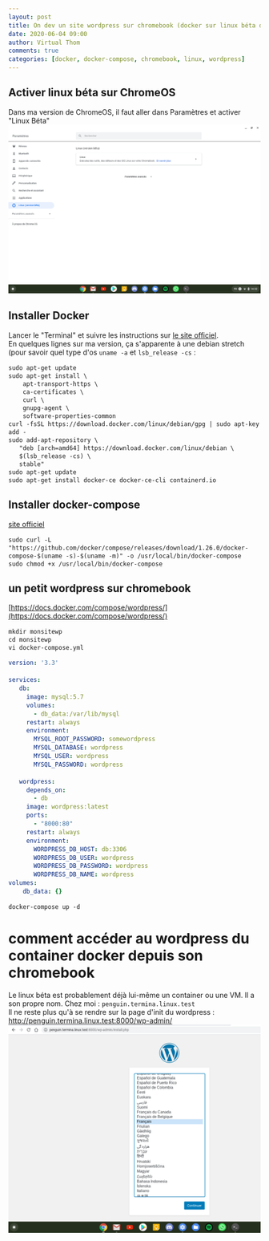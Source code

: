 ```yaml
---
layout: post
title: On dev un site wordpress sur chromebook (docker sur linux béta de chromebook)
date: 2020-06-04 09:00
author: Virtual Thom
comments: true
categories: [docker, docker-compose, chromebook, linux, wordpress]
---
```

## Activer linux béta sur ChromeOS
Dans ma version de ChromeOS, il faut aller dans Paramètres et activer "Linux Béta"
![dev_chromebook_docker_wordpress_activelinux.png](/wp-content/uploads/dev_chromebook_docker_wordpress_activelinux.png)
<!--more-->
## Installer Docker
Lancer le "Terminal" et suivre les instructions sur [le site officiel](https://docs.docker.com/engine/install/debian/).  
En quelques lignes sur ma version, ça s'apparente à une debian stretch (pour savoir quel type d'os `uname -a` et `lsb_release -cs` :  
```shell
sudo apt-get update
sudo apt-get install \
    apt-transport-https \
    ca-certificates \
    curl \
    gnupg-agent \
    software-properties-common
curl -fsSL https://download.docker.com/linux/debian/gpg | sudo apt-key add -
sudo add-apt-repository \
   "deb [arch=amd64] https://download.docker.com/linux/debian \
   $(lsb_release -cs) \
   stable"
sudo apt-get update
sudo apt-get install docker-ce docker-ce-cli containerd.io   
```
## Installer docker-compose
[site officiel](https://docs.docker.com/compose/install/)
```shell
sudo curl -L "https://github.com/docker/compose/releases/download/1.26.0/docker-compose-$(uname -s)-$(uname -m)" -o /usr/local/bin/docker-compose
sudo chmod +x /usr/local/bin/docker-compose
```
## un petit wordpress sur chromebook
[https://docs.docker.com/compose/wordpress/](https://docs.docker.com/compose/wordpress/)  
```shell
mkdir monsitewp
cd monsitewp
vi docker-compose.yml
```
```yml
version: '3.3'

services:
   db:
     image: mysql:5.7
     volumes:
       - db_data:/var/lib/mysql
     restart: always
     environment:
       MYSQL_ROOT_PASSWORD: somewordpress
       MYSQL_DATABASE: wordpress
       MYSQL_USER: wordpress
       MYSQL_PASSWORD: wordpress

   wordpress:
     depends_on:
       - db
     image: wordpress:latest
     ports:
       - "8000:80"
     restart: always
     environment:
       WORDPRESS_DB_HOST: db:3306
       WORDPRESS_DB_USER: wordpress
       WORDPRESS_DB_PASSWORD: wordpress
       WORDPRESS_DB_NAME: wordpress
volumes:
    db_data: {}
```
```shell
docker-compose up -d
```
# comment accéder au wordpress du container docker depuis son chromebook
Le linux béta est probablement déjà lui-même un container ou une VM. Il a son propre nom. Chez moi : `penguin.termina.linux.test`  
Il ne reste plus qu'à se rendre sur la page d'init du wordpress : http://penguin.termina.linux.test:8000/wp-admin/  
![dev_chromebook_docker_wordpress_address.png](/wp-content/uploads/dev_chromebook_docker_wordpress_address.png)
